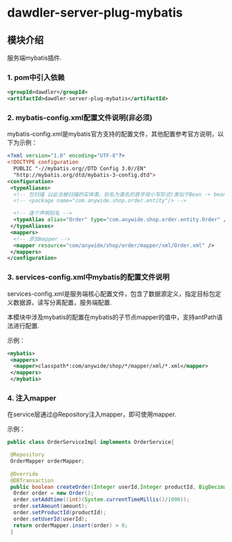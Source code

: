 # dawdler-server-plug-mybatis

## 模块介绍

服务端mybatis插件.

### 1. pom中引入依赖

```xml
<groupId>dawdler</groupId>
<artifactId>dawdler-server-plug-mybatis</artifactId>
```

### 2. mybatis-config.xml配置文件说明(非必须)

mybatis-config.xml是mybatis官方支持的配置文件，其他配置参考官方说明，以下为示例：

```xml
<?xml version="1.0" encoding="UTF-8"?>
<!DOCTYPE configuration
  PUBLIC "-//mybatis.org//DTD Config 3.0//EN"
  "http://mybatis.org/dtd/mybatis-3-config.dtd">
<configuration>
 <typeAliases>
  <!-- 包扫描 以此法被扫描的实体类，别名为类名的首字母小写形式(类似于Bean -> bean) -->
  <!-- <package name="com.anywide.shop.order.entity"/> -->

  <!-- 逐个声明别名 -->
  <typeAlias alias="Order" type="com.anywide.shop.order.entity.Order" />
 </typeAliases>
 <mappers>
  <!-- 添加mapper -->
  <mapper resource="com/anywide/shop/order/mapper/xml/Order.xml" />
 </mappers>
</configuration>
```

### 3. services-config.xml中mybatis的配置文件说明

services-config.xml是服务端核心配置文件，包含了数据源定义，指定目标包定义数据源，读写分离配置，服务端配置.

本模块中涉及mybatis的配置在mybatis的子节点mapper的值中，支持antPath语法进行配置.

示例：

```xml
<mybatis>
 <mappers>
  <mapper>classpath*:com/anywide/shop/*/mapper/xml/*.xml</mapper>
 </mappers>
 </mybatis>
```

### 4. 注入mapper

在service层通过@Repository注入mapper，即可使用mapper.

示例：

```java
public class OrderServiceImpl implements OrderService{

 @Repository
 OrderMapper orderMapper;
 
 @Override
 @DBTransaction
 public boolean createOrder(Integer userId,Integer productId, BigDecimal amount) {
  Order order = new Order();
  order.setAddtime((int)(System.currentTimeMillis()/1000));
  order.setAmount(amount);
  order.setProductId(productId);
  order.setUserId(userId);
  return orderMapper.insert(order) > 0;
 }
```
